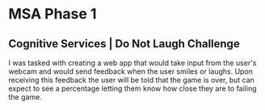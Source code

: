 # MSA Phase 1
## Cognitive Services | Do Not Laugh Challenge

I was tasked with creating a web app that would take input from the user's webcam and would send feedback when the user smiles or laughs. Upon receiving this feedback the user will be told that the game is over, but can expect to see a percentage letting them know how close they are to failing the game.
